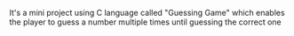 It's a mini project using C language called "Guessing Game" which enables the player to guess a number multiple times until guessing the correct one
